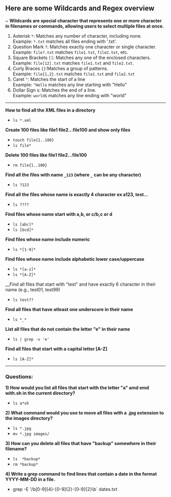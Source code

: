 ## Here are some Wildcards and Regex overview ##
~ __Wildcards are special character that represents one or more character in filenames or commands, allowing users to select multiple files at once.__
1) Asterisk ```*```: Matches any number of character, including none.  
 Example: ```*.txt``` matches all files ending with '.txt'.
2) Question Mark ```?```: Matches exactly one character or single character.  
Example: ```file?.txt``` matches ```file1.txt```, ```file2.txt```, etc.
3) Square Brackets ```[]```: Matches any one of the enclosed characters.  
Example: ```file[12].txt``` matches ```file1.txt``` and ```file2.txt```.
4) Curly Braces ```{}```:Matches a group of patterns.  
Example: ```file{1,2}.txt``` matches ```file1.txt``` and ```file2.txt```  
5) Caret ```^```: Matches the start of a line  
Example: ```^Hello``` matches any line starting with "Hello"
6) Dollar Sign  ```$```: Matches the end of a line.  
Example: ```world$``` matches any line ending with "world"

---
__How to find all the XML files in a directory__  

- ```ls *.xml```  

__Create 100 files like file1 file2...file100 and show only files__

- ```touch file{1..100}```
- ```ls file*```

__Delete 100 files like file1 file2...file100__

- ```rm file{1..100}```

__Find all the files with name ```_123``` (where ```_``` can be any character)__

- ```ls ?123```

__Find all the files whose name is exactly 4 character ex a123, test...__

- ```ls ????```

__Find files whose name start with a,b, or c/b,c or d__

- ```ls [abc]*```
- ```ls [bcd]*```

__Find files whose name include numeric__

- ```ls *[1-9]*```

__Find files whose name include alphabetic lower case/uppercase__

- ```ls *[a-z]*```
- ```ls *[A-Z]*```

__Find all files that start with "test" and have exactly 6 character in their name (e.g., test01, test99)

- ```ls test??```

__Find all files that have atleast one underscore in their name__

- ```ls *_*```

__List all files that do not contain the letter "e" in their name__

- ```ls | grep -v 'e'```

__Find all files that start with a capital letter [A-Z]__

- ```ls [A-Z]*```

---

### Questions:

__1) How would you list all files that start with the letter "a" amd emd with.sh in the current directory?__

- ```ls a*sh```

__2) What command would you use to move all files with a .jpg extension to the images directory?__

- ```ls *.jpg```
- ```mv *.jpg images/```

__3) How can you delete all files that have "backup" somewhere in their filename?__

- ```ls  *backup*```
- ```rm *backup*```

__4)  Write a grep command to find lines that contain a date in the format YYYY-MM-DD in a file.__

- grep -E '/b[0-9]{4}-[0-9]{2}-[0-9]{2}\b` dates.txt

